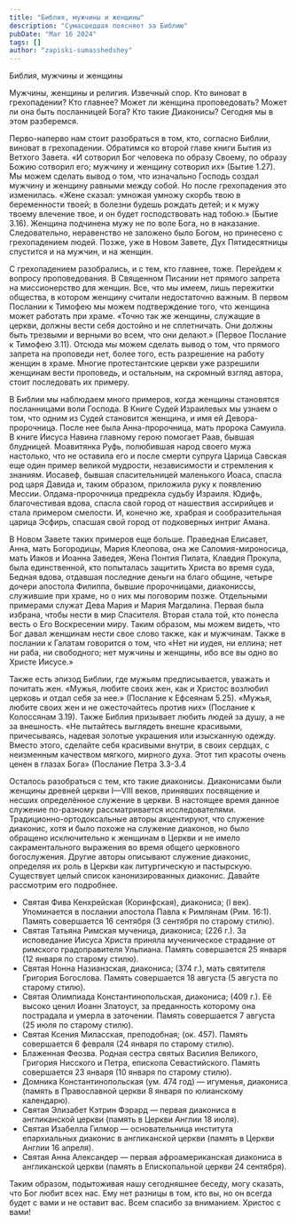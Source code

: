 ```yaml
---
title: "Библия, мужчины и женщины"
description: "Сумасшедшая поясняет за Библию"
pubDate: "Mar 16 2024"
tags: []
author: "zapiski-sumasshedshey"
---
```


Библия, мужчины и женщины

Мужчины, женщины и религия. Извечный спор. Кто виноват в грехопадении? Кто главнее? Может ли женщина проповедовать? Может ли она быть посланницей Бога? Кто такие Диаконисы? Сегодня мы в этом разберемся.

Перво-наперво нам стоит разобраться в том, кто, согласно Библии, виноват в грехопадении. Обратимся ко второй главе книги Бытия из Ветхого Завета. «И сотворил Бог человека по образу Своему, по образу Божию сотворил его; мужчину и женщину сотворил их» (Бытие 1.27). Мы можем сделать вывод о том, что изначально Господь создал мужчину и женщину равными между собой. Но после грехопадения это изменилась. «Жене сказал: умножая умножу скорбь твою в беременности твоей; в болезни будешь рождать детей; и к мужу твоему влечение твое, и он будет господствовать над тобою.» (Бытие 3.16). Женщина подчинена мужу не по воле Бога, но в наказание. Следовательно, неравенство не заложено было Богом, но принесено с грехопадением людей. Позже, уже в Новом Завете, Дух Пятидесятницы спустится и на мужчин, и на женщин.

С грехопадением разобрались, и с тем, кто главнее, тоже. Перейдем к вопросу проповедования. В Священном Писании нет прямого запрета на миссионерство для женщин. Все, что мы имеем, лишь пережитки общества, в котором женщину считали недостаточно важным. В первом Послании к Тимофею мы можем подтверждение того, что женщина может работать при храме. «Точно так же женщины, служащие в церкви, должны вести себя достойно и не сплетничать. Они должны быть трезвыми и верными во всем, что они делают.» (Первое Послание к Тимофею 3.11). Отсюда мы можем сделать вывод о том, что прямого запрета на проповеди нет, более того, есть разрешение на работу женщин в храме. Многие протестантские церкви уже разрешили женщинам вести проповедь, и остальным, на скромный взгляд автора, стоит последовать их примеру.

В Библии мы наблюдаем много примеров, когда женщины становятся посланницами воли Господа. В Книге Судей Израилевых мы узнаем о том, что одним из Судей становится женщина, и имя ей Девора-пророчница. После нее была Анна-пророчница, мать пророка Самуила. В книге Иисуса Навина главному герою помогает Раав, бывшая блудницей. Моавитянка Руфь, полюбившая народ своего мужа настолько, что не оставила его и после смерти супруга Царица Савская еще один пример великой мудрости, независимости и стремления к знаниям. Иосавеф, бывшая спасительницей маленького Иоаса, спасла род царя Давида и, таким образом, приложила руку к появлению Мессии. Олдама-пророчница предрекла судьбу Израиля. Юдифь, благочестивая вдова, спасла свой город от нашествия ассирийцев и стала примером смелости. И, конечно же, храбрая и сообразительная царица Эсфирь, спасшая свой город от подковерных интриг Амана.

В Новом Завете таких примеров еще больше. Праведная Елисавет, Анна, мать Богородицы, Мария Клеопова, она же Саломия-мироносица, мать Иаков и Иоанна Заведея, Жена Понтия Пилата, Клавдия Прокула, была единственной, кто попыталась защитить Христа во время суда, Бедная вдова, отдавшая последние деньги на благо общине, четыре дочери апостола Филиппа, бывшие пророчницами, диакониссы, служившие при храме, но о них мы поговорим позже. Отдельными примерами служат Дева Мария и Мария Магдалина. Первая была избрана, чтобы нести в мир Спасителя. Вторая стала той, кто понесла весть о Его Воскресении миру. Таким образом, мы можем видеть, что Бог давал женщинам нести свое слово также, как и мужчинам. Также в послании к Галатам говорится о том, что «Нет ни иудея, ни еллина; нет ни раба, ни свободного; нет мужчины и женщины, ибо все вы одно во Христе Иисусе.»

Также есть эпизод Библии, где мужьям предписывается, уважать и почитать жен. «Мужья, любите своих жен, как и Христос возлюбил церковь и отдал себя за нее.» (Послание к Ефсеянам 5.25). «Мужья, любите своих жен и не ожесточайтесь против них» (Послание к Колоссянам 3.19). Также Библия призывает любить людей за душу, а не за внешность. «Не пытайтесь выглядеть внешне красивыми, причесываясь, надевая золотые украшения или изысканную одежду. Вместо этого, сделайте себя красивыми внутри, в своих сердцах, с неизменным качеством мягкого, мирного духа. Этот тип красоты очень ценен в глазах Бога» (Послание Петра 3.3-3.4

Осталось разобраться с тем, кто такие диаконисы. Диаконисами были женщины древней церкви I—VIII веков, принявших посвящение и несших определённое служение в церкви. В настоящее время данное служение по-разному рассматривается исследователями. Традиционно-ортодоксальные авторы акцентируют, что служение диаконис, хотя и было похоже на служение диаконов, но было обращено исключительно к женщинам в Церкви и не имело сакраментального выражения во время общего церковного богослужения. Другие авторы описывают служение диаконис, определяя их роль в Церкви как литургическую и пастырскую. Существует целый список канонизированных диаконис. Давайте рассмотрим его подробнее.

- Святая Фива Кенхрейская (Коринфская), диакониса; (I век). Упоминается в послании апостола Павла к Римлянам (Рим. 16:1). Память совершается 16 сентября (3 сентября по старому стилю).
- Святая Татьяна Римская мученица, диакониса; (226 г.). За исповедание Иисуса Христа приняла мученическое страдание от римского градоправителя Ульпиана. Память совершается 25 января (12 января по старому стилю).
- Святая Нонна Назианзская, диакониса; (374 г.), мать святителя Григория Богослова. Память совершается 18 августа (5 августа по старому стилю).
- Святая Олимпиада Константинопольская, диакониса; (409 г.). Её высоко ценил Иоанн Златоуст, за преданность которому она пострадала и умерла в заточении. Память совершается 7 августа (25 июля по старому стилю).
- Святая Ксения Миласская, преподобная; (ок. 457). Память совершается 6 февраля (24 января по старому стилю).
- Блаженная Феозва. Родная сестра святых Василия Великого, Григория Нисского и Петра, епископа Севастийского. Память совершается 23 января (10 января по старому стилю).
- Домника Константинопольская (ум. 474 год) — игуменья, диакониса (память в Православной церкви 8 января по юлианскому календарю).
- Святая Элизабет Кэтрин Фэрард — первая диакониса в англиканской церкви (память в Церкви Англии 18 июля).
- Святая Изабелла Гилмор — основательница института епархиальных диаконис в англиканской церкви (память в Церкви Англии 16 апреля).
- Святая Анна Александер — первая афроамериканская диакониса в англиканской церкви (память в Епископальной церкви 24 сентября).

Таким образом, подытоживая нашу сегодняшнее беседу, могу сказать, что Бог любит всех нас. Ему нет разницы в том, кто вы, но он всегда будет с вами и не оставит вас. Всем спасибо за вниманием. Христос с вами!
